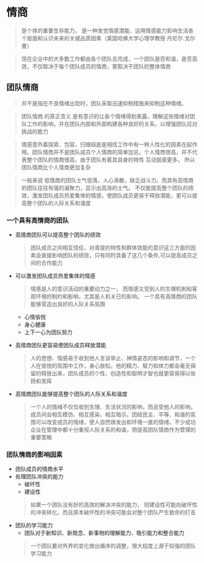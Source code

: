 # 情商
> 是个体的重要生存能力， 是一种发觉情感潜能、运用情感能力影响生活各个层面和认识未来的关键品质因素（美国哈佛大学心理学教授 丹尼尔.戈尔曼）

> 现在企业中的大多数工作都由各个团队去完成，一个团队是否和谐，是否高效，不仅取决于每个团队成员的情商，更取决于团队的整体情商
## 团队情商
> 并不是指在不良情绪出现时，团队采取迅速抑制措施来抑制这种情绪。

> 团队情商  的真正含义 是有意识的让各个情绪得到表露，理解这些情绪对团队工作的影响，并在团队内部和外部构建各种良好的关系，以增强团队应对挑战的能力

> 情感意外着探索、包容，归根结底是相信工作中有一种人性化的因素在起作用。团队情商并不是团队成员个人情商的简单加总。个人情商很高，并不代表整个团队的情商很高，由于团队有着其自身的特性
互动层面更多， 所以团队情商比个人情商更加复杂

> 一般来说 低情商的团队士气低落，人心涣散，缺乏战斗力。而具有高情商的团队往往有强的凝聚力，显示出高涨的士气。
不仅能提高整个团队的绩效，激发团队成员热爱集体的情感，使团队成员更易于释放潜能，更可以提高整个团队的人际关系和谐度

### 一个具有高情商的团队
* 高情商团队可以提高整个团队的绩效
  > 团队成员之间相互信任、对青提的特性和群体效能的意识这三方面的因素会直接影响团队的绩效，只有同时具备了这几个条件,可以提高成员之间的合作能力
* 可以激发团队成员热爱集体的情感
    > 情感是人的意识活动的重要动力之一， 而情感又受到人的生理机制和客观环境的制约和影响，尤其是人机关已的影响。 一个具有高情商的团队能够营造出良好的人际关系氛围
    - 心情愉悦
    - 身心健康
    - 上下一心为团队努力
    
* 高情商团队更容易使团队成员释放潜能
    > 人的思想、情感易于收到他人言谈举止、神情姿态的影响和调节，一个人在愉悦的氛围中工作，身心放松，他的精力、智力和体力都会毫无保留的释放出来，团队成员的个性、创造性和聪明才智也就更容易得以张扬和发挥
* 高情商团队能够提高整个团队的人际关系和谐度
    > 一个人的情绪不仅仅收到生理、生活状况的影响，而且受他人的影响。成员间会相互模仿、相互感染、相互暗示。团结民主、平等、和谐的氛围可以改变成员的情绪，使人自然焕发出和环境一直的情绪，不少成功企业在管理中都十分重视人际关系的和谐，把提高团队情商作为管理的重要策略

### 团队情商的影响因素
* 团队成员的情商水平
* 处理团队冲突的能力
    - 破坏性
    - 建设性
    > 如果一个团队没有好的高效的解决冲突的能力， 则建设性可能向破坏性的冲突转化，而且原本破坏性的冲突可能会对整个团队产生致命的打击
* 团队的学习能力
    - 团队对于新知识、新观念、新事物的理解能力、吸引能力和整合能力
    > 一个团队要对外界的变化做出循序的调整，很大程度上源于较强的团队学习能力
